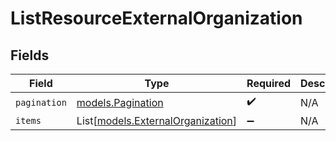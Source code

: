 # ListResourceExternalOrganization


## Fields

| Field                                                                  | Type                                                                   | Required                                                               | Description                                                            |
| ---------------------------------------------------------------------- | ---------------------------------------------------------------------- | ---------------------------------------------------------------------- | ---------------------------------------------------------------------- |
| `pagination`                                                           | [models.Pagination](../models/pagination.md)                           | :heavy_check_mark:                                                     | N/A                                                                    |
| `items`                                                                | List[[models.ExternalOrganization](../models/externalorganization.md)] | :heavy_minus_sign:                                                     | N/A                                                                    |